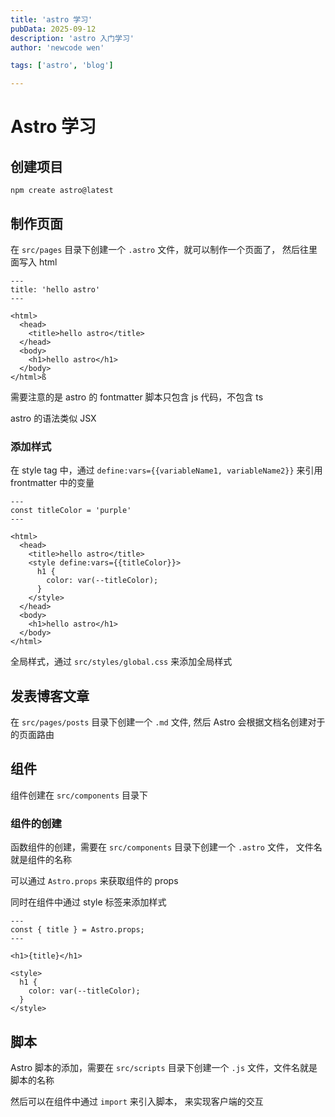 ```yaml
---
title: 'astro 学习'
pubData: 2025-09-12
description: 'astro 入门学习'
author: 'newcode wen'

tags: ['astro', 'blog']

---
```


# Astro 学习

## 创建项目

```shell
npm create astro@latest
```

## 制作页面

在 `src/pages` 目录下创建一个 `.astro` 文件，就可以制作一个页面了， 然后往里面写入 html


```astro
---
title: 'hello astro'
---

<html>
  <head>
    <title>hello astro</title>
  </head>
  <body>
    <h1>hello astro</h1>
  </body>
</html>ß
```
需要注意的是 astro 的 fontmatter 脚本只包含 js 代码，不包含 ts

astro 的语法类似 JSX

### 添加样式 

在 style tag 中，通过 `define:vars={{variableName1, variableName2}}` 来引用 frontmatter 中的变量

```astro
---
const titleColor = 'purple'
---

<html>
  <head>
    <title>hello astro</title>
    <style define:vars={{titleColor}}>
      h1 {
        color: var(--titleColor);
      }
    </style>
  </head>
  <body>
    <h1>hello astro</h1>
  </body>
</html>
```

全局样式，通过 `src/styles/global.css` 来添加全局样式

## 发表博客文章

在 `src/pages/posts` 目录下创建一个 `.md` 文件, 然后 Astro 会根据文档名创建对于的页面路由


## 组件

组件创建在 `src/components` 目录下

### 组件的创建



函数组件的创建，需要在 `src/components` 目录下创建一个 `.astro` 文件， 文件名就是组件的名称

可以通过 `Astro.props` 来获取组件的 props

同时在组件中通过 style 标签来添加样式

```astro
---
const { title } = Astro.props;
---

<h1>{title}</h1>

<style>
  h1 {
    color: var(--titleColor);
  }
</style>
```

## 脚本

Astro 脚本的添加，需要在 `src/scripts` 目录下创建一个 `.js` 文件，文件名就是脚本的名称

然后可以在组件中通过 `import` 来引入脚本， 来实现客户端的交互